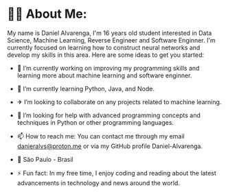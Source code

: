 # 🥷🏼 About Me:

My name is Daniel Alvarenga, I'm 16 years old student interested in Data Science, Machine Learning, Reverse Engineer and Software Enginner. I'm currently focused on learning how to construct neural networks and develop my skills in this area. Here are some ideas to get you started:
- 🔭 I’m currently working on improving my programming skills and learning more about machine learning and software enginner.

- 🌱 I’m currently learning Python, Java, and Node.

- ✈ I’m looking to collaborate on any projects related to machine learning.

- 🤔 I’m looking for help with advanced programming concepts and techniques in Python or other programming languages.

- 📫 How to reach me: You can contact me through my email danieralvs@proton.me or via my GitHub profile Daniel-Alvarenga.

- 🚩 São Paulo - Brasil

- ⚡ Fun fact: In my free time, I enjoy coding and reading about the latest advancements in technology and news around the world.
